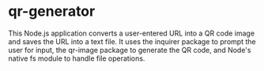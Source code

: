 # qr-generator
This Node.js application converts a user-entered URL into a QR code image and saves the URL into a text file. It uses the inquirer package to prompt the user for input, the qr-image package to generate the QR code, and Node's native fs module to handle file operations.

